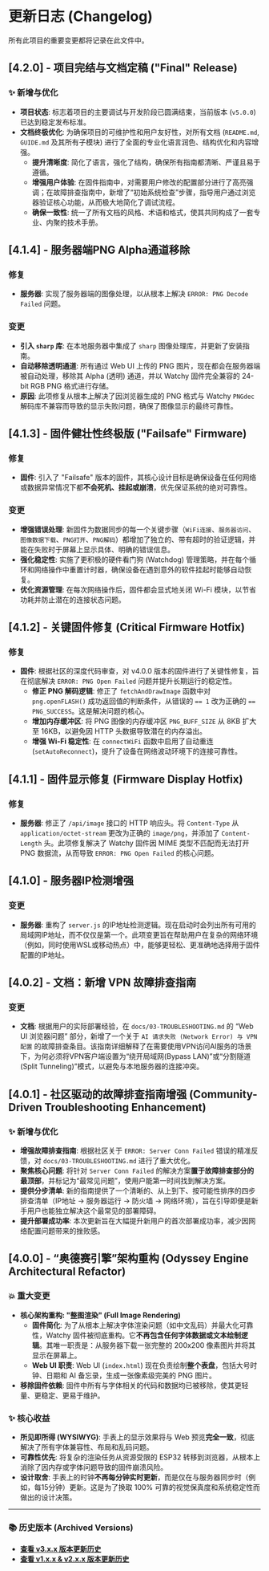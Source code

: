 # 更新日志 (Changelog)

所有此项目的重要变更都将记录在此文件中。

## [4.2.0] - 项目完结与文档定稿 ("Final" Release)

### ✨ 新增与优化
- **项目状态**: 标志着项目的主要调试与开发阶段已圆满结束，当前版本 (`v5.0.0`) 已达到稳定发布标准。
- **文档终极优化**: 为确保项目的可维护性和用户友好性，对所有文档 (`README.md`, `GUIDE.md` 及其所有子模块) 进行了全面的专业化语言润色、结构优化和内容增强。
    - **提升清晰度**: 简化了语言，强化了结构，确保所有指南都清晰、严谨且易于遵循。
    - **增强用户体验**: 在固件指南中，对需要用户修改的配置部分进行了高亮强调；在故障排查指南中，新增了“初始系统检查”步骤，指导用户通过浏览器验证核心功能，从而极大地简化了调试流程。
    - **确保一致性**: 统一了所有文档的风格、术语和格式，使其共同构成了一套专业、内聚的技术手册。

## [4.1.4] - 服务器端PNG Alpha通道移除

### 修复
- **服务器**: 实现了服务器端的图像处理，以从根本上解决 `ERROR: PNG Decode Failed` 问题。

### 变更
- **引入 `sharp` 库**: 在本地服务器中集成了 `sharp` 图像处理库，并更新了安装指南。
- **自动移除透明通道**: 所有通过 Web UI 上传的 PNG 图片，现在都会在服务器端被自动处理，移除其 Alpha (透明) 通道，并以 Watchy 固件完全兼容的 24-bit RGB PNG 格式进行存储。
- **原因**: 此项修复从根本上解决了因浏览器生成的 PNG 格式与 Watchy `PNGdec` 解码库不兼容而导致的显示失败问题，确保了图像显示的最终可靠性。

## [4.1.3] - 固件健壮性终极版 ("Failsafe" Firmware)

### 修复
- **固件**: 引入了 "Failsafe" 版本的固件，其核心设计目标是确保设备在任何网络或数据异常情况下都**不会死机、挂起或崩溃**，优先保证系统的绝对可靠性。

### 变更
- **增强错误处理**: 新固件为数据同步的每一个关键步骤（`WiFi连接`、`服务器访问`、`图像数据下载`、`PNG打开`、`PNG解码`）都增加了独立的、带有超时的验证逻辑，并能在失败时于屏幕上显示具体、明确的错误信息。
- **强化稳定性**: 实施了更积极的硬件看门狗 (Watchdog) 管理策略，并在每个循环和网络操作中重置计时器，确保设备在遇到意外的软件挂起时能够自动恢复。
- **优化资源管理**: 在每次网络操作后，固件都会显式地关闭 Wi-Fi 模块，以节省功耗并防止潜在的连接状态问题。

## [4.1.2] - 关键固件修复 (Critical Firmware Hotfix)

### 修复
- **固件**: 根据社区的深度代码审查，对 v4.0.0 版本的固件进行了关键性修复，旨在彻底解决 `ERROR: PNG Open Failed` 问题并提升长期运行的稳定性。
    - **修正 PNG 解码逻辑**: 修正了 `fetchAndDrawImage` 函数中对 `png.openFLASH()` 成功返回值的判断条件，从错误的 `== 1` 改为正确的 `== PNG_SUCCESS`。这是解决问题的核心。
    - **增加内存缓冲区**: 将 PNG 图像的内存缓冲区 `PNG_BUFF_SIZE` 从 8KB 扩大至 16KB，以避免因 HTTP 头数据导致潜在的内存溢出。
    - **增强 Wi-Fi 稳定性**: 在 `connectWiFi` 函数中启用了自动重连 (`setAutoReconnect`)，提升了设备在网络波动环境下的连接可靠性。

## [4.1.1] - 固件显示修复 (Firmware Display Hotfix)

### 修复
- **服务器**: 修正了 `/api/image` 接口的 HTTP 响应头。将 `Content-Type` 从 `application/octet-stream` 更改为正确的 `image/png`，并添加了 `Content-Length` 头。此项修复解决了 Watchy 固件因 MIME 类型不匹配而无法打开 PNG 数据流，从而导致 `ERROR: PNG Open Failed` 的核心问题。

## [4.1.0] - 服务器IP检测增强

### 变更

- **服务器**: 重构了 `server.js` 的IP地址检测逻辑。现在启动时会列出所有可用的局域网IP地址，而不仅仅是第一个。此项变更旨在帮助用户在复杂的网络环境（例如，同时使用WSL或移动热点）中，能够更轻松、更准确地选择用于固件配置的IP地址。

## [4.0.2] - 文档：新增 VPN 故障排查指南

### 变更

- **文档**: 根据用户的实际部署经验，在 `docs/03-TROUBLESHOOTING.md` 的 “Web UI 浏览器问题” 部分，新增了一个关于 `AI 请求失败 (Network Error) 与 VPN 配置` 的故障排查条目。该指南详细解释了在需要使用VPN访问AI服务的场景下，为何必须将VPN客户端设置为“绕开局域网(Bypass LAN)”或“分割隧道(Split Tunneling)”模式，以避免与本地服务器的连接冲突。

## [4.0.1] - 社区驱动的故障排查指南增强 (Community-Driven Troubleshooting Enhancement)

### ✨ 新增与优化

- **增强故障排查指南**: 根据社区关于 `ERROR: Server Conn Failed` 错误的精准反馈，对 `docs/03-TROUBLESHOOTING.md` 进行了重大优化。
- **聚焦核心问题**: 将针对 `Server Conn Failed` 的解决方案**置于故障排查部分的最顶部**，并标记为“最常见问题”，使用户能第一时间找到解决方案。
- **提供分步清单**: 新的指南提供了一个清晰的、从上到下、按可能性排序的四步排查清单（IP地址 -> 服务器运行 -> 防火墙 -> 网络环境），旨在引导即便是新手用户也能独立解决这个最常见的部署障碍。
- **提升部署成功率**: 本次更新旨在大幅提升新用户的首次部署成功率，减少因网络配置问题带来的挫败感。

## [4.0.0] - “奥德赛引擎”架构重构 (Odyssey Engine Architectural Refactor)

### 💥 重大变更

- **核心架构重构: "整图渲染" (Full Image Rendering)**
  - **固件简化**: 为了从根本上解决字体渲染问题（如中文乱码）并最大化可靠性，Watchy 固件被彻底重构。它**不再包含任何字体数据或文本绘制逻辑**。其唯一职责是：从服务器下载一张完整的 200x200 像素图片并将其显示在屏幕上。
  - **Web UI 职责**: Web UI (`index.html`) 现在负责绘制**整个表盘**，包括大号时钟、日期和 AI 备忘录，生成一张像素级完美的 PNG 图片。
- **移除固件依赖**: 固件中所有与字体相关的代码和数据均已被移除，使其更轻量、更稳定、更易于维护。

### ✨ 核心收益

- **所见即所得 (WYSIWYG)**: 手表上的显示效果将与 Web 预览**完全一致**，彻底解决了所有字体兼容性、布局和乱码问题。
- **可靠性优先**: 将复杂的渲染任务从资源受限的 ESP32 转移到浏览器，从根本上消除了因内存或字体问题导致的固件崩溃风险。
- **设计取舍**: 手表上的时钟**不再每分钟实时更新**，而是仅在与服务器同步时（例如，每15分钟）更新。这是为了换取 100% 可靠的视觉保真度和系统稳定性而做出的设计决策。

---

### 📚 历史版本 (Archived Versions)

- **[查看 v3.x.x 版本更新历史](./docs/changelog/CHANGELOG-v3.md)**
- **[查看 v1.x.x & v2.x.x 版本更新历史](./docs/changelog/CHANGELOG-v1-v2.md)**